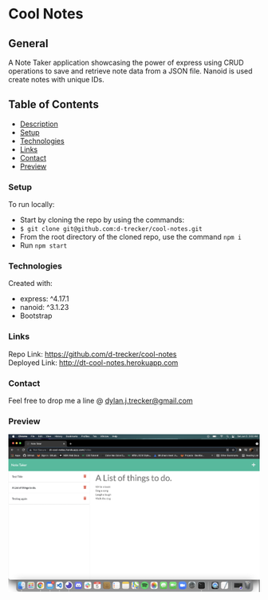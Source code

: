 # Cool Notes

## General 

A Note Taker application showcasing the power of express using CRUD operations to save and retrieve note data from a JSON file. Nanoid is used create notes with unique IDs. 

## Table of Contents

- [Description](#description)
- [Setup](#setup)
- [Technologies](#technologies)
- [Links](#links)
- [Contact](#contact)
- [Preview](#preview)

### Setup
To run locally: 
* Start by cloning the repo by using the commands:
* `$ git clone git@github.com:d-trecker/cool-notes.git`
* From the root directory of the cloned repo, use the command `npm i` 
* Run `npm start` 


### Technologies
Created  with: 
* express: ^4.17.1
* nanoid: ^3.1.23
* Bootstrap

### Links
Repo Link: https://github.com/d-trecker/cool-notes </br>
Deployed Link: http://dt-cool-notes.herokuapp.com </br>


### Contact
Feel free to drop me a line @ [dylan.j.trecker@gmail.com](mailto:dylan.j.trecker@gmail.com?subject=[GitHub]%20Cool%20Notes)


### Preview

![](images/cool-image.png)
